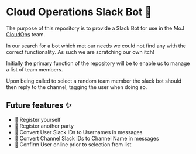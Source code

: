 # Cloud Operations Slack Bot :robot:  

The purpose of this repository is to provide a Slack Bot for use in the MoJ [CloudOps](https://ministryofjustice.github.io/cloud-operations/#cloud-operations) team.  

In our search for a bot which met our needs we could not find any with the correct functionality. As such we are scratching our own itch!  

Initially the primary function of the repository will be to enable us to manage a list of team members.  

Upon being called to select a random team member the slack bot should then reply to the channel, tagging the user when doing so.  

## Future features :sparkles:  

- :construction: Register yourself
- :construction: Register another party
- :construction: Convert User Slack IDs to Usernames in messages  
- :construction: Convert Channel Slack IDs to Channel Name in messages  
- :construction: Confirm User online prior to selection from list